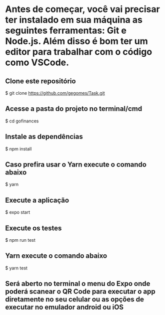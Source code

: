 <h1>
  Antes de começar, você vai precisar ter instalado em sua máquina as seguintes ferramentas: Git e Node.js. Além disso é bom ter um editor para trabalhar com o código como VSCode.
</h1>

## Clone este repositório
$ git clone https://github.com/gegomes/Task.git

## Acesse a pasta do projeto no terminal/cmd
$ cd gofinances

## Instale as dependências
$ npm install
## Caso prefira usar o Yarn execute o comando abaixo
$ yarn

## Execute a aplicação
$ expo start

## Execute os testes
$ npm run test
## Yarn execute o comando abaixo
$ yarn test

## Será aberto no terminal o menu do Expo onde poderá scanear o QR Code para executar o app diretamente no seu celular ou as opções de executar no emulador android ou iOS

